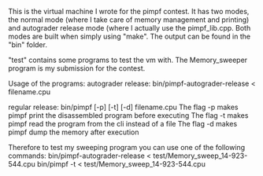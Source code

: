 This is the virtual machine I wrote for the pimpf contest. It has two modes, the normal mode (where I take care of memory management and printing) and autograder release mode (where I actually use the pimpf_lib.cpp. Both modes are built when simply using "make". The output can be found in the "bin" folder.

"test" contains some programs to test the vm with. The Memory_sweeper program is my submission for the contest.

Usage of the programs:
autograder release:
bin/pimpf-autograder-release < filename.cpu

regular release:
bin/pimpf [-p] [-t] [-d] filename.cpu
The flag -p makes pimpf print the disassembled program before executing
The flag -t makes pimpf read the program from the cli instead of a file
The flag -d makes pimpf dump the memory after execution

Therefore to test my sweeping program you can use one of the following commands:
bin/pimpf-autograder-release < test/Memory_sweep_14-923-544.cpu
bin/pimpf -t < test/Memory_sweep_14-923-544.cpu
